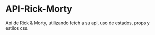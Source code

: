 # API-Rick-Morty
Api de Rick &amp; Morty, utilizando fetch a su api, uso de estados, props y estilos css.

